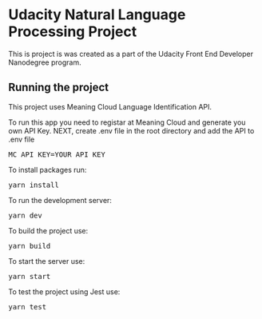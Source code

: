 # Udacity Natural Language Processing Project

This is project is was created as a part of the Udacity Front End Developer Nanodegree program.

## Running the project

This project uses Meaning Cloud Language Identification API.

To run this app you need to registar at Meaning Cloud and generate you own API Key.
NEXT, create .env file in the root directory and add the API to .env file 
<pre>MC_API_KEY=YOUR_API_KEY</pre>

To install packages run:
<pre>yarn install</pre>

To run the development server:
<pre>yarn dev</pre>

To build the project use:
<pre>yarn build</pre>

To start the server use:
<pre>yarn start</pre>

To test the project using Jest use:
<pre>yarn test</pre>